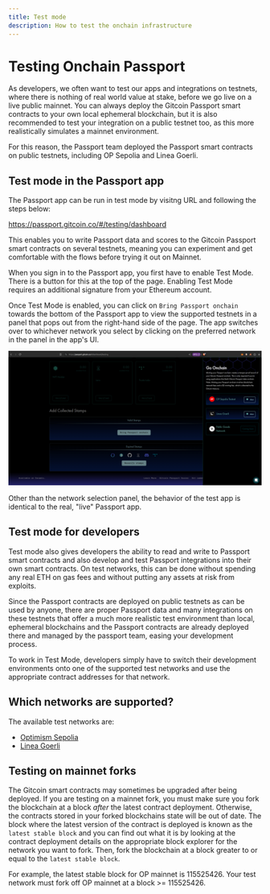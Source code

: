 ```yaml
---
title: Test mode
description: How to test the onchain infrastructure
---
```


# Testing Onchain Passport

As developers, we often want to test our apps and integrations on testnets, where there is nothing of real world value at stake, before we go live on a live public mainnet. You can always deploy the Gitcoin Passport smart contracts to your own local ephemeral blockchain, but it is also recommended to test your integration on a public testnet too, as this more realistically simulates a mainnet environment.

For this reason, the Passport team deployed the Passport smart contracts on public testnets, including OP Sepolia and Linea Goerli.

## Test mode in the Passport app

The Passport app can be run in test mode by visitng URL and following the steps below:

https://passport.gitcoin.co/#/testing/dashboard

This enables you to write Passport data and scores to the Gitcoin Passport smart contracts on several testnets, meaning you can experiment and get comfortable with the flows before trying it out on Mainnet. 

When you sign in to the Passport app, you first have to enable Test Mode. There is a button for this at the top of the page. Enabling Test Mode requires an additional signature from your Ethereum account.
 
Once Test Mode is enabled, you can click on `Bring Passport onchain` towards the bottom of the Passport app to view the supported testnets in a panel that pops out from the right-hand side of the page. The app switches over to whichever network you select by clicking on the preferred network in the panel in the app's UI.

![Test mode UI](../../../public/test-mode-app.png)

Other than the network selection panel, the behavior of the test app is identical to the real, "live" Passport app.


## Test mode for developers

Test mode also gives developers the ability to read and write to Passport smart contracts and also develop and test Passport integrations into their own smart contracts. On test networks, this can be done without spending any real ETH on gas fees and without putting any assets at risk from exploits.

Since the Passport contracts are deployed on public testnets as can be used by anyone, there are proper Passport data and many integrations on these testnets that offer a much more realistic test environment than local, ephemeral blockchains and the Passport contracts are already deployed there and managed by the passport team, easing your development process.

To work in Test Mode, developers simply have to switch their development environments onto one of the supported test networks and use the appropriate contract addresses for that network.


## Which networks are supported?

The available test networks are:

- [Optimism Sepolia](https://sepolia-optimism.etherscan.io/)
- [Linea Goerli](https://docs.linea.build/)


## Testing on mainnet forks

The Gitcoin smart contracts may sometimes be upgraded after being deployed. If you are testing on a mainnet fork, you must make sure you fork the blockchain at a block *after* the latest contract deployment. Otherwise, the contracts stored in your forked blockchains state will be out of date. The block where the latest version of the contract is deployed is known as the `latest stable block` and you can find out what it is by looking at the contract deployment details on the appropriate block explorer for the network you want to fork. Then, fork the blockchain at a block greater to or equal to the `latest stable block`. 

For example, the latest stable block for OP mainnet is 115525426. Your test network must fork off OP mainnet at a block >= 115525426.
